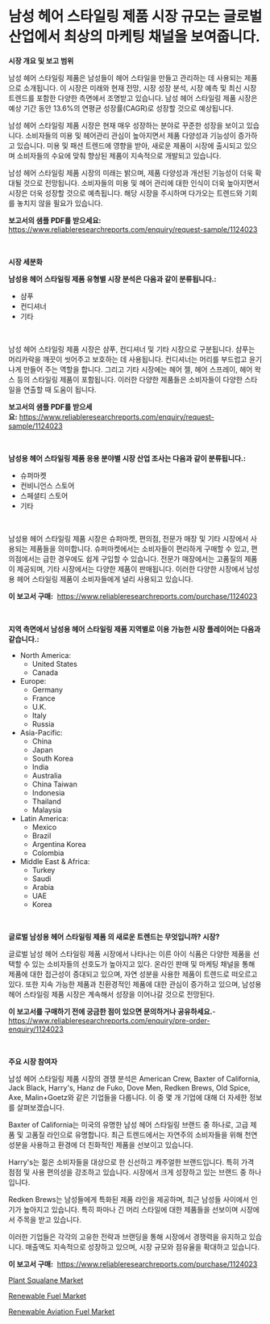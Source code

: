<p><h1>남성 헤어 스타일링 제품 시장 규모는 글로벌 산업에서 최상의 마케팅 채널을 보여줍니다.</h1></p><p><strong>시장 개요 및 보고 범위</strong></p>
<p><p>남성 헤어 스타일링 제품은 남성들이 헤어 스타일을 만들고 관리하는 데 사용되는 제품으로 소개됩니다. 이 시장은 미래와 현재 전망, 시장 성장 분석, 시장 예측 및 최신 시장 트렌드를 포함한 다양한 측면에서 조명받고 있습니다. 남성 헤어 스타일링 제품 시장은 예상 기간 동안 13.6%의 연평균 성장률(CAGR)로 성장할 것으로 예상됩니다.</p><p>남성 헤어 스타일링 제품 시장은 현재 매우 성장하는 분야로 꾸준한 성장을 보이고 있습니다. 소비자들의 미용 및 헤어관리 관심이 높아지면서 제품 다양성과 기능성이 증가하고 있습니다. 미용 및 패션 트렌드에 영향을 받아, 새로운 제품이 시장에 출시되고 있으며 소비자들의 수요에 맞춰 향상된 제품이 지속적으로 개발되고 있습니다.</p><p>남성 헤어 스타일링 제품 시장의 미래는 밝으며, 제품 다양성과 개선된 기능성이 더욱 확대될 것으로 전망됩니다. 소비자들의 미용 및 헤어 관리에 대한 인식이 더욱 높아지면서 시장은 더욱 성장할 것으로 예측됩니다. 해당 시장을 주시하며 다가오는 트렌드와 기회를 놓치지 않을 필요가 있습니다.</p></p>
<p><strong>보고서의 샘플 PDF를 받으세요:</strong> <a href="https://www.reliableresearchreports.com/enquiry/request-sample/1124023">https://www.reliableresearchreports.com/enquiry/request-sample/1124023</a></p>
<p>&nbsp;</p>
<p><strong>시장 세분화</strong></p>
<p><strong>남성용 헤어 스타일링 제품 유형별 시장 분석은 다음과 같이 분류됩니다.:</strong></p>
<p><ul><li>샴푸</li><li>컨디셔너</li><li>기타</li></ul></p>
<p>&nbsp;</p>
<p><p>남성 헤어 스타일링 제품 시장은 샴푸, 컨디셔너 및 기타 시장으로 구분됩니다. 샴푸는 머리카락을 깨끗이 씻어주고 보호하는 데 사용됩니다. 컨디셔너는 머리를 부드럽고 윤기 나게 만들어 주는 역할을 합니다. 그리고 기타 시장에는 헤어 젤, 헤어 스프레이, 헤어 왁스 등의 스타일링 제품이 포함됩니다. 이러한 다양한 제품들은 소비자들이 다양한 스타일을 연출할 때 도움이 됩니다.</p></p>
<p><strong>보고서의 샘플 PDF를 받으세요:</strong>&nbsp;<a href="https://www.reliableresearchreports.com/enquiry/request-sample/1124023">https://www.reliableresearchreports.com/enquiry/request-sample/1124023</a></p>
<p>&nbsp;</p>
<p><strong> 남성용 헤어 스타일링 제품 응용 분야별 시장 산업 조사는 다음과 같이 분류됩니다.:</strong></p>
<p><ul><li>슈퍼마켓</li><li>컨비니언스 스토어</li><li>스페셜티 스토어</li><li>기타</li></ul></p>
<p>&nbsp;</p>
<p><p>남성용 헤어 스타일링 제품 시장은 슈퍼마켓, 편의점, 전문가 매장 및 기타 시장에서 사용되는 제품들을 의미합니다. 슈퍼마켓에서는 소비자들이 편리하게 구매할 수 있고, 편의점에서는 급한 경우에도 쉽게 구입할 수 있습니다. 전문가 매장에서는 고품질의 제품이 제공되며, 기타 시장에서는 다양한 제품이 판매됩니다. 이러한 다양한 시장에서 남성용 헤어 스타일링 제품이 소비자들에게 널리 사용되고 있습니다.</p></p>
<p><strong>이 보고서 구매:</strong>&nbsp; <a href="https://www.reliableresearchreports.com/purchase/1124023">https://www.reliableresearchreports.com/purchase/1124023</a></p>
<p>&nbsp;</p>
<p><strong>지역 측면에서 남성용 헤어 스타일링 제품 지역별로 이용 가능한 시장 플레이어는 다음과 같습니다.:</strong></p>
<p><ul>
    <li>
        North America:
        <ul>
            <li>United States</li>
            <li>Canada</li>
        </ul>
    </li>
    <li>
        Europe:
        <ul>
            <li>Germany</li>
            <li>France</li>
            <li>U.K.</li>
            <li>Italy</li>
            <li>Russia</li>
        </ul>
    </li>
    <li>
        Asia-Pacific:
        <ul>
            <li>China</li>
            <li>Japan</li>
            <li>South Korea</li>
            <li>India</li>
            <li>Australia</li>
            <li>China Taiwan</li>
            <li>Indonesia</li>
            <li>Thailand</li>
            <li>Malaysia</li>
        </ul>
    </li>
    <li>
        Latin America:
        <ul>
            <li>Mexico</li>
            <li>Brazil</li>
            <li>Argentina Korea</li>
            <li>Colombia</li>
        </ul>
    </li>
    <li>
        Middle East & Africa:
        <ul>
            <li>Turkey</li>
            <li>Saudi</li>
            <li>Arabia</li>
            <li>UAE</li>
            <li>Korea</li>
        </ul>
    </li>
    </ul></p>
<p>&nbsp;</p>
<p><strong>글로벌 남성용 헤어 스타일링 제품 의 새로운 트렌드는 무엇입니까? 시장?</strong></p>
<p><p>글로벌 남성 헤어 스타일링 제품 시장에서 나타나는 이른 아이 식품은 다양한 제품을 선택할 수 있는 소비자들의 선호도가 높아지고 있다. 온라인 판매 및 마케팅 채널을 통해 제품에 대한 접근성이 증대되고 있으며, 자연 성분을 사용한 제품이 트렌드로 떠오르고 있다. 또한 지속 가능한 제품과 친환경적인 제품에 대한 관심이 증가하고 있으며, 남성용 헤어 스타일링 제품 시장은 계속해서 성장을 이어나갈 것으로 전망된다.</p></p>
<p><strong>이 보고서를 구매하기 전에 궁금한 점이 있으면 문의하거나 공유하세요.</strong>- <a href="https://www.reliableresearchreports.com/enquiry/pre-order-enquiry/1124023">https://www.reliableresearchreports.com/enquiry/pre-order-enquiry/1124023</a></p>
<p>&nbsp;</p>
<p><strong>주요 시장 참여자</strong></p>
<p><p>남성 헤어 스타일링 제품 시장의 경쟁 분석은 American Crew, Baxter of California, Jack Black, Harry's, Hanz de Fuko, Dove Men, Redken Brews, Old Spice, Axe, Malin+Goetz와 같은 기업들을 다룹니다. 이 중 몇 개 기업에 대해 더 자세한 정보를 살펴보겠습니다.</p><p>Baxter of California는 미국의 유명한 남성 헤어 스타일링 브랜드 중 하나로, 고급 제품 및 고품질 라인으로 유명합니다. 최근 트렌드에서는 자연주의 소비자들을 위해 천연 성분을 사용하고 환경에 더 친화적인 제품을 선보이고 있습니다.</p><p>Harry's는 젊은 소비자들을 대상으로 한 신선하고 캐주얼한 브랜드입니다. 특히 가격 점점 및 사용 편의성을 강조하고 있습니다. 시장에서 크게 성장하고 있는 브랜드 중 하나입니다.</p><p>Redken Brews는 남성들에게 특화된 제품 라인을 제공하며, 최근 남성들 사이에서 인기가 높아지고 있습니다. 특히 파마나 긴 머리 스타일에 대한 제품들을 선보이며 시장에서 주목을 받고 있습니다.</p><p>이러한 기업들은 각각의 고유한 전략과 브랜딩을 통해 시장에서 경쟁력을 유지하고 있습니다. 매출액도 지속적으로 성장하고 있으며, 시장 규모와 점유율을 확대하고 있습니다.</p></p>
<p><strong>이 보고서 구매:</strong>&nbsp;&nbsp;<a href="https://www.reliableresearchreports.com/purchase/1124023">https://www.reliableresearchreports.com/purchase/1124023</a></p>
<p><p><a href="https://github.com/angelajermaine/Market-Research-Report-List-2/blob/main/plant-squalane-market.md">Plant Squalane Market</a></p><p><a href="https://github.com/shotows/Market-Research-Report-List-1/blob/main/renewable-fuel-market.md">Renewable Fuel Market</a></p><p><a href="https://github.com/beatblasta/Market-Research-Report-List-2/blob/main/renewable-aviation-fuel-market.md">Renewable Aviation Fuel Market</a></p></p>
